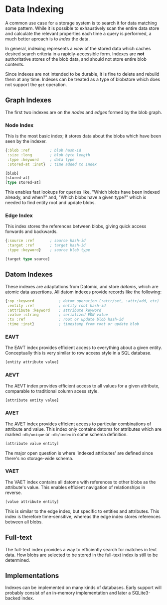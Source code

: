 Data Indexing
=============

A common use case for a storage system is to search it for data matching some
pattern. While it is possible to exhaustively scan the entire data store and
calculate the relevant properties each time a query is performed, a much better
aproach is to _index_ the data.

In general, indexing represents a _view_ of the stored data which caches
desired search criteria in a rapidly-accessible form. Indexes are **not**
authoritative stores of the blob data, and should not store entire blob
contents.

Since indexes are not intended to be durable, it is fine to delete and rebuild
them at any time. Indexes can be treated as a type of blobstore which does not
support the `get` operation.

## Graph Indexes

The first two indexes are on the _nodes_ and _edges_ formed by the blob graph.

### Node Index

This is the most basic index; it stores data about the blobs which have been
seen by the indexer.

```clojure
{:blob :ref         ; blob hash-id
 :size :long        ; blob byte length
 :type :keyword     ; data type
 :stored-at :inst}  ; time added to index

[blob]
[stored-at]
[type stored-at]
```

This enables fast lookups for queries like, "Which blobs have been indexed
already, and when?" and, "Which blobs have a given type?" which is needed to
find entity root and update blobs.

### Edge Index

This index stores the references between blobs, giving quick access forwards
and backwards.

```clojure
{:source :ref       ; source hash-id
 :target :ref       ; target hash-id
 :type :keyword}    ; source blob type

[target type source]
```

## Datom Indexes

These indexes are adaptations from Datomic, and store _datoms_, which are atomic
data assertions. All datom indexes provide records like the following:

```clojure
{:op :keyword           ; datom operation (:attr/set, :attr/add, etc)
 :entity :ref           ; entity root hash-id
 :attribute :keyword    ; attribute keyword
 :value :string         ; serialized EDN value
 :tx :ref               ; root or update blob hash-id
 :time :inst}           ; timestamp from root or update blob
```

### EAVT

The EAVT index provides efficient access to everything about a given entity.
Conceptually this is very similar to row access style in a SQL database.

```clojure
[entity attribute value]
```

### AEVT

The AEVT index provides efficient access to all values for a given attribute,
comparable to traditional column acess style.

```clojure
[attribute entity value]
```

### AVET

The AVET index provides efficient access to particular combinations of attribute
and value. This index only contains datoms for attributes which are marked
`:db/unique` or `:db/index` in some schema definition.

```clojure
[attribute value entity]
```

The major open question is where 'indexed attributes' are defined since there's
no storage-wide schema.

### VAET

The VAET index contains all datoms with references to other blobs as the
attribute's value. This enables efficient navigation of relationships in
reverse.

```clojure
[value attribute entity]
```

This is similar to the edge index, but specific to entities and attributes.
This index is therefore time-sensitive, whereas the edge index stores
references between all blobs.

## Full-text

The full-text index provides a way to efficiently search for matches in text
data. How blobs are selected to be stored in the full-text index is still to be
determined.

## Implementations

Indexes can be implemented on many kinds of databases. Early support will
probably consist of an in-memory implementation and later a SQLite3-backed
index.
